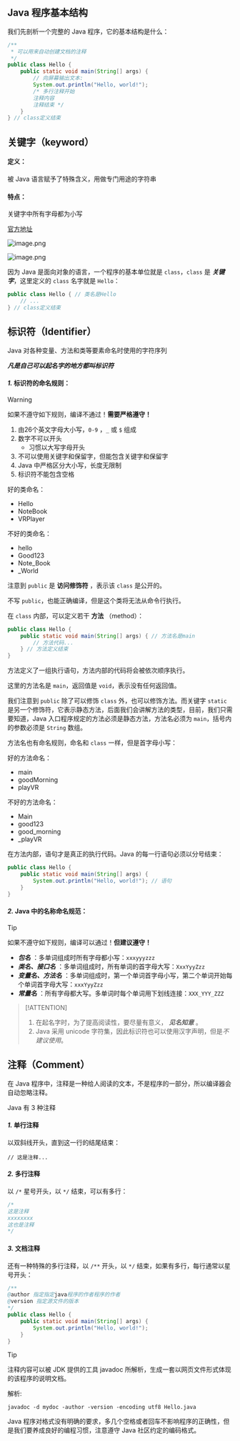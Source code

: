 ## Java 程序基本结构

我们先剖析一个完整的 Java 程序，它的基本结构是什么：

```java
/**
 * 可以用来自动创建文档的注释
 */
public class Hello {
    public static void main(String[] args) {
        // 向屏幕输出文本:
        System.out.println("Hello, world!");
        /* 多行注释开始
        注释内容
        注释结束 */
    }
} // class定义结束
```


## 关键字（keyword）

#### 定义：

被 Java 语言赋予了特殊含义，用做专门用途的字符串

#### 特点：

关键字中所有字母都为小写

[官方地址](https://docs.oracle.com/javase/tutorial/java/nutsandbolts/_keywords.html)

![image.png](https://cdn.gxmnzl.xyz/img/SE0211.png)

![image.png](https://cdn.gxmnzl.xyz/img/SE0212.png)


因为 Java 是面向对象的语言，一个程序的基本单位就是 `class`，`class` 是 ***关键字***，这里定义的 `class` 名字就是 `Hello`：

```java
public class Hello { // 类名是Hello
    // ...
} // class定义结束
```

## 标识符（Identifier）

Java 对各种变量、方法和类等要素命名时使用的字符序列

***凡是自己可以起名字的地方都叫标识符***

#### *1.* 标识符的命名规则： 

> [!WARNING]
> 如果不遵守如下规则，编译不通过！**需要严格遵守！**
> 1. 由26个英文字母大小写，`0-9` ，`_` 或 `$` 组成
> 2. 数字不可以开头
>     - 习惯以大写字母开头
> 3. 不可以使用关键字和保留字，但能包含关键字和保留字
> 4. Java 中严格区分大小写，长度无限制
> 5. 标识符不能包含空格


好的类命名：
- Hello
- NoteBook
- VRPlayer


不好的类命名：

- hello
- Good123
- Note_Book
- _World


注意到 `public` 是 **访问修饰符** ，表示该 `class` 是公开的。

不写 `public`，也能正确编译，但是这个类将无法从命令行执行。

在 `class` 内部，可以定义若干 **方法** （method）：

```java
public class Hello {
    public static void main(String[] args) { // 方法名是main
        // 方法代码...
    } // 方法定义结束
}
```

方法定义了一组执行语句，方法内部的代码将会被依次顺序执行。

这里的方法名是 `main`，返回值是 `void`，表示没有任何返回值。

我们注意到 `public` 除了可以修饰 `class` 外，也可以修饰方法。而关键字 `static` 是另一个修饰符，它表示静态方法，后面我们会讲解方法的类型，目前，我们只需要知道，Java 入口程序规定的方法必须是静态方法，方法名必须为 `main`，括号内的参数必须是 `String` 数组。

方法名也有命名规则，命名和 `class` 一样，但是首字母小写：

好的方法命名：

- main
- goodMorning
- playVR


不好的方法命名：

- Main
- good123
- good_morning
- _playVR


在方法内部，语句才是真正的执行代码。Java 的每一行语句必须以分号结束：

```java
public class Hello {
    public static void main(String[] args) {
        System.out.println("Hello, world!"); // 语句
    }
}
```


#### *2.* Java 中的名称命名规范： 

> [!TIP]
> 如果不遵守如下规则，编译可以通过！**但建议遵守！**
> - ***包名*** ：多单词组成时所有字母都小写：`xxxyyyzzz`
> - ***类名、接口名*** ：多单词组成时，所有单词的首字母大写：`XxxYyyZzz `
> - ***变量名、方法名*** ：多单词组成时，第一个单词首字母小写，第二个单词开始每个单词首字母大写：`xxxYyyZzz`
> - ***常量名*** ：所有字母都大写。多单词时每个单词用下划线连接：`XXX_YYY_ZZZ`	


> [!ATTENTION]
> 1. 在起名字时，为了提高阅读性，要尽量有意义， ***见名知意*** 。
> 2. Java 采用 unicode 字符集，因此标识符也可以使用汉字声明，但是*不建议使用*。 


## 注释（Comment）

在 Java 程序中，注释是一种给人阅读的文本，不是程序的一部分，所以编译器会自动忽略注释。

Java 有 3 种注释

#### *1.* 单行注释

以双斜线开头，直到这一行的结尾结束：

`// 这是注释...`

#### *2.* 多行注释

以 `/*` 星号开头，以 `*/` 结束，可以有多行：

```java
/*
这是注释
xxxxxxxx
这也是注释
*/
```

#### *3.* 文档注释

还有一种特殊的多行注释，以 `/**` 开头，以 `*/` 结束，如果有多行，每行通常以星号开头：

```java
/**
@author 指定指定java程序的作者程序的作者
@version 指定源文件的版本
*/
public class Hello {
    public static void main(String[] args) {
        System.out.println("Hello, world!");
    }
}
```

> [!TIP]
> 注释内容可以被 JDK 提供的工具 javadoc 所解析，生成一套以网页文件形式体现的该程序的说明文档。

解析:

```
javadoc -d mydoc -author -version -encoding utf8 Hello.java
```

Java 程序对格式没有明确的要求，多几个空格或者回车不影响程序的正确性，但是我们要养成良好的编程习惯，注意遵守 Java 社区约定的编码格式。






